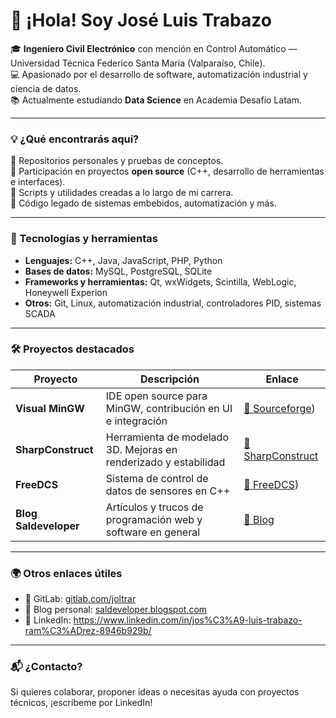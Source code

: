 # 👋 ¡Hola! Soy José Luis Trabazo

🎓 **Ingeniero Civil Electrónico** con mención en Control Automático — Universidad Técnica Federico Santa María (Valparaíso, Chile).  
💻 Apasionado por el desarrollo de software, automatización industrial y ciencia de datos.  
📚 Actualmente estudiando **Data Science** en Academia Desafío Latam.

---

### 💡 ¿Qué encontrarás aquí?

🔹 Repositorios personales y pruebas de conceptos.  
🔹 Participación en proyectos **open source** (C++, desarrollo de herramientas e interfaces).  
🔹 Scripts y utilidades creadas a lo largo de mi carrera.  
🔹 Código legado de sistemas embebidos, automatización y más.

---

### 🧰 Tecnologías y herramientas

- **Lenguajes:** C++, Java, JavaScript, PHP, Python
- **Bases de datos:** MySQL, PostgreSQL, SQLite
- **Frameworks y herramientas:** Qt, wxWidgets, Scintilla, WebLogic, Honeywell Experion
- **Otros:** Git, Linux, automatización industrial, controladores PID, sistemas SCADA

---

### 🛠️ Proyectos destacados

| Proyecto         | Descripción                                                   | Enlace |
|------------------|----------------------------------------------------------------|--------|
| **Visual MinGW** | IDE open source para MinGW, contribución en UI e integración  | [🔗 Sourceforge](https://visual-mingw.sourceforge.net/)) |
| **SharpConstruct** | Herramienta de modelado 3D. Mejoras en renderizado y estabilidad | [🔗 SharpConstruct](https://sourceforge.net/projects/sharp3d/) |
| **FreeDCS**      | Sistema de control de datos de sensores en C++                | [🔗 FreeDCS](https://freedcs.sourceforge.net/))|
| **Blog Saldeveloper** | Artículos y trucos de programación web y software en general | [🔗 Blog](https://saldeveloper.blogspot.com/) |

---

### 🌍 Otros enlaces útiles

- 📂 GitLab: [gitlab.com/joltrar](https://gitlab.com/joltrar/)
- 🔗 Blog personal: [saldeveloper.blogspot.com](https://saldeveloper.blogspot.com/)
- 📎 LinkedIn: https://www.linkedin.com/in/jos%C3%A9-luis-trabazo-ram%C3%ADrez-8946b929b/

---

### 📬 ¿Contacto?

Si quieres colaborar, proponer ideas o necesitas ayuda con proyectos técnicos, ¡escríbeme por LinkedIn!

